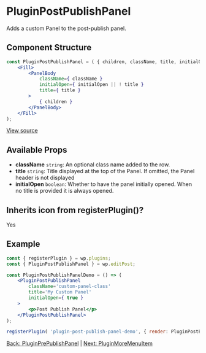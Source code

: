 # PluginPostPublishPanel
Adds a custom Panel to the post-publish panel.


## Component Structure ##
```jsx
const PluginPostPublishPanel = ( { children, className, title, initialOpen = false } ) => (
	<Fill>
		<PanelBody
			className={ className }
			initialOpen={ initialOpen || ! title }
			title={ title }
		>
			{ children }
		</PanelBody>
	</Fill>
);
```
[View source](https://github.com/WordPress/gutenberg/blob/master/packages/edit-post/src/components/sidebar/plugin-post-publish-panel/index.js)

## Available Props
* __className__ `string`: An optional class name added to the row.
* __title__ `string`: Title displayed at the top of the Panel. If omitted, the Panel header is not displayed
* __initialOpen__ `boolean`: Whether to have the panel initially opened. When no title is provided it is always opened.

 ## Inherits icon from registerPlugin()?
Yes

## Example
```jsx
const { registerPlugin } = wp.plugins;
const { PluginPostPublishPanel } = wp.editPost;

const PluginPostPublishPanelDemo = () => (
	<PluginPostPublishPanel
		className='custom-panel-class'
		title='My Custom Panel'
		initialOpen={ true }
	>
		<p>Post Publish Panel</p>
	</PluginPostPublishPanel>
);

registerPlugin( 'plugin-post-publish-panel-demo', { render: PluginPostPublishPanelDemo } );
```
[Back: PluginPrePublishPanel](./plugin-pre-publish-panel.md) | [Next: PluginMoreMenuItem ](./plugin-more-menu-item.md)
